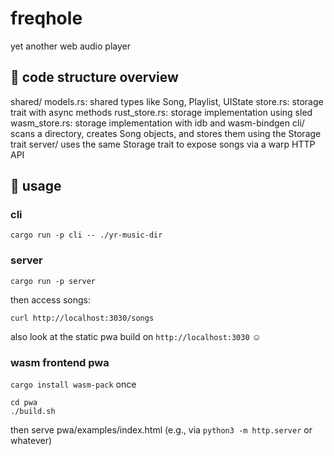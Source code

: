 # freqhole

yet another web audio player


## 🔧 code structure overview

  shared/
    models.rs: shared types like Song, Playlist, UIState
    store.rs: storage trait with async methods
    rust_store.rs: storage implementation using sled
    wasm_store.rs: storage implementation with idb and wasm-bindgen
  cli/
    scans a directory, creates Song objects, and stores them using the Storage trait
  server/
    uses the same Storage trait to expose songs via a warp HTTP API

## 🔌 usage

### cli

`cargo run -p cli -- ./yr-music-dir`

### server

`cargo run -p server`

then access songs:

`curl http://localhost:3030/songs`

also look at the static pwa build on `http://localhost:3030` ☺️

### wasm frontend pwa

`cargo install wasm-pack` once

```
cd pwa
./build.sh
```

then serve pwa/examples/index.html (e.g., via `python3 -m http.server` or whatever)
